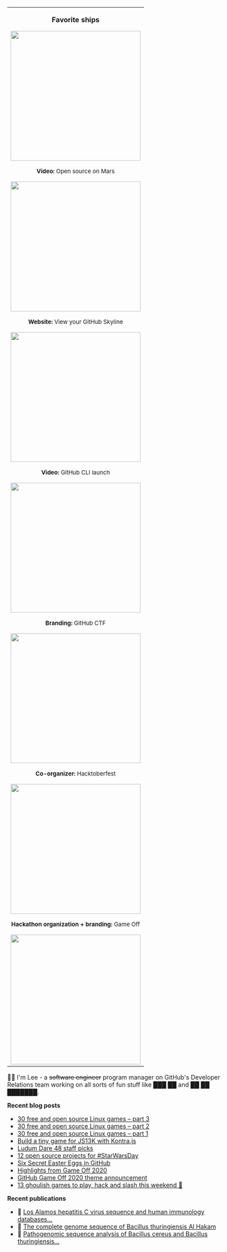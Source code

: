 <table align="right" >
  <tr>
    <td>
    <center>
      <div align="center">
        <p><strong>Favorite ships</strong></p>
        <a href="https://twitter.com/github/status/1384130507898720262"><img width="300" src="https://user-images.githubusercontent.com/121322/131424175-5150da6e-ccc7-4da3-b949-6654eec0b3dc.gif"></a>
        <p><sup><strong>Video:</strong> Open source on Mars</sup></p>
        <a href="https://twitter.com/search?q=skyline.github.com&src=typed_query"><img width="300" src="https://user-images.githubusercontent.com/121322/108665450-d0f52380-7489-11eb-832b-09b614c59f2a.gif"></a>
        <p><sup><strong>Website:</strong> View your GitHub Skyline</sup></p>  
        <a href="https://twitter.com/github/status/1306586113293729795"><img width="300" src="https://user-images.githubusercontent.com/121322/131424875-fc90b70b-7f4a-41b5-aca7-7165fc17ea9a.gif"></a>
        <p><sup><strong>Video:</strong> GitHub CLI launch</sup></p>
        <a href="https://twitter.com/github/status/1374087749234528260"><img width="300" src="https://github.blog/wp-content/uploads/2021/03/capture-the-flag-banner.gif"></a>  
        <p><sup><strong>Branding:</strong> GitHub CTF</sup></p>
        <a href="https://twitter.com/search?q=from%3Agithub%20hacktoberfest&src=typed_query"><img width="300" src="https://user-images.githubusercontent.com/121322/132391362-2cc0620f-93ca-4a05-a48c-948c54950cba.png"></a>  
        <p><sup><strong>Co-organizer:</strong> Hacktoberfest</sup></p>
        <a href="https://twitter.com/github/status/925824052274647040"><img width="300" src="https://user-images.githubusercontent.com/18125109/31239479-d554f29c-a9c2-11e7-8138-71483d537ca9.gif"></a>  
        <p><sup><strong>Hackathon organization + branding:</strong> Game Off</sup></p>
        <img src="gitris.gif" width="300">
      </div>
    </center>
    </td>
  </tr>
</table>

<p>👋🏻 I'm Lee - a <strike>software engineer</strike> program manager on GitHub's Developer Relations team working on all sorts of fun stuff like ███ ██ and ██ ██ ███████.</p>

<strong>Recent blog posts</strong>

<!-- BLOG-POST-LIST:START -->
- [30 free and open source Linux games – part 3](https://github.blog/2021-08-27-30-free-and-open-source-linux-games-part-3/)
- [30 free and open source Linux games – part 2](https://github.blog/2021-08-26-30-free-and-open-source-linux-games-part-2/)
- [30 free and open source Linux games – part 1](https://github.blog/2021-08-25-30-free-and-open-source-linux-games-part-1/)
- [Build a tiny game for JS13K with Kontra.js](https://dev.to/github/build-a-tiny-game-for-js13k-with-kontra-js-8pb)
- [Ludum Dare 48 staff picks](https://github.blog/2021-05-19-ludum-dare-48-staff-picks/)
- [12 open source projects for #StarWarsDay](https://dev.to/leereilly/may-the-fourth-be-with-you-4hje)
- [Six Secret Easter Eggs in GitHub](https://dev.to/github/six-secret-easter-eggs-in-github-2j17)
- [Highlights from Game Off 2020](https://github.blog/2020-12-23-highlights-from-game-off-2020/)
- [GitHub Game Off 2020 theme announcement](https://github.blog/2020-11-01-github-game-off-2020-theme-announcement/)
- [13 ghoulish games to play, hack and slash this weekend 👻](https://github.blog/2020-10-30-13-ghoulish-games-to-play-hack-and-slash-this-weekend/)
<!-- BLOG-POST-LIST:END -->

<strong>Recent publications</strong>

- 🦠 [Los Alamos hepatitis C virus sequence and human immunology databases...](https://pubmed.ncbi.nlm.nih.gov/17626595/)
- 🧬 [The complete genome sequence of Bacillus thuringiensis Al Hakam](https://pubmed.ncbi.nlm.nih.gov/17337577/)
- 🔬 [Pathogenomic sequence analysis of Bacillus cereus and Bacillus thuringiensis...](https://pubmed.ncbi.nlm.nih.gov/16621833/)
